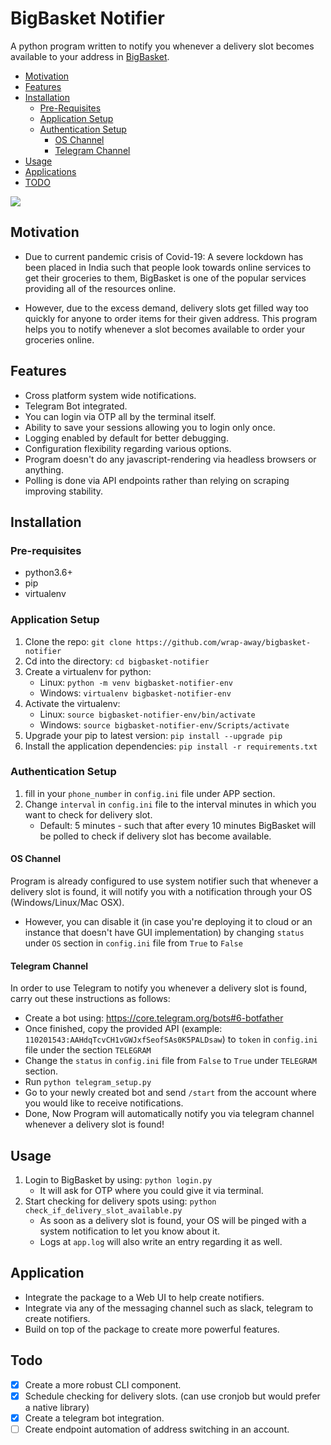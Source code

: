 # BigBasket Notifier

A python program written to notify you whenever a delivery slot becomes available to your address in [BigBasket](https://www.bigbasket.com/).

- [Motivation](#motivation)
- [Features](#features)
- [Installation](#installation)
    - [Pre-Requisites](#pre-requisites)
    - [Application Setup](#application-setup)
    - [Authentication Setup](#authentication-setup)
        - [OS Channel](#os-channel)
        - [Telegram Channel](#telegram-channel)
- [Usage](#usage)
- [Applications](#applications)
- [TODO](#todo)

![](screenshots/demo.gif)

## Motivation

- Due to current pandemic crisis of Covid-19: A severe lockdown has been placed in India such that people look towards online services
to get their groceries to them, BigBasket is one of the popular services providing all of the resources online.

- However, due to the excess demand, delivery slots get filled way too quickly for anyone to order items for their given address.
This program helps you to notify whenever a slot becomes available to order your groceries online.

## Features

- Cross platform system wide notifications.
- Telegram Bot integrated.
- You can login via OTP all by the terminal itself.
- Ability to save your sessions allowing you to login only once.
- Logging enabled by default for better debugging.
- Configuration flexibility regarding various options.
- Program doesn't do any javascript-rendering via headless browsers or anything.
- Polling is done via API endpoints rather than relying on scraping improving stability.

## Installation

### Pre-requisites

- python3.6+
- pip
- virtualenv

### Application Setup

1. Clone the repo: `git clone https://github.com/wrap-away/bigbasket-notifier`
2. Cd into the directory: `cd bigbasket-notifier`
3. Create a virtualenv for python: 
    - Linux: `python -m venv bigbasket-notifier-env`
    - Windows: `virtualenv bigbasket-notifier-env`
4. Activate the virtualenv:
    - Linux: `source bigbasket-notifier-env/bin/activate`
    - Windows: `source bigbasket-notifier-env/Scripts/activate`
5. Upgrade your pip to latest version: `pip install --upgrade pip`
6. Install the application dependencies: `pip install -r requirements.txt`

### Authentication Setup

1. fill in your `phone_number` in `config.ini` file under APP section.
2. Change `interval` in `config.ini` file to the interval minutes in which you want to check for delivery slot.
    - Default: 5 minutes - such that after every 10 minutes BigBasket will be polled to check if delivery slot has become available.

#### OS Channel

Program is already configured to use system notifier such that whenever a delivery slot is found, it will notify you
with a notification through your OS (Windows/Linux/Mac OSX). 

- However, you can disable it (in case you're deploying it to cloud or an instance that doesn't have GUI implementation)
by changing `status` under `OS` section in `config.ini` file from `True` to `False`

#### Telegram Channel

In order to use Telegram to notify you whenever a delivery slot is found, carry out these instructions as follows:

- Create a bot using: https://core.telegram.org/bots#6-botfather
- Once finished, copy the provided API (example: `110201543:AAHdqTcvCH1vGWJxfSeofSAs0K5PALDsaw`) to `token` in 
`config.ini` file under the section `TELEGRAM`
- Change the `status` in `config.ini` file from `False` to `True` under `TELEGRAM` section.
- Run `python telegram_setup.py`
- Go to your newly created bot and send `/start` from the account where you would like to receive notifications.
- Done, Now Program will automatically notify you via telegram channel whenever a delivery slot is found!

## Usage

1. Login to BigBasket by using: `python login.py`
    - It will ask for OTP where you could give it via terminal.
2. Start checking for delivery spots using: `python check_if_delivery_slot_available.py`
    - As soon as a delivery slot is found, your OS will be pinged with a system notification to let you know about it.
    - Logs at `app.log` will also write an entry regarding it as well.

## Application

- Integrate the package to a Web UI to help create notifiers.
- Integrate via any of the messaging channel such as slack, telegram to create notifiers.
- Build on top of the package to create more powerful features.

## Todo

- [x] Create a more robust CLI component.
- [x] Schedule checking for delivery slots. (can use cronjob but would prefer a native library)
- [x] Create a telegram bot integration.
- [ ] Create endpoint automation of address switching in an account.
